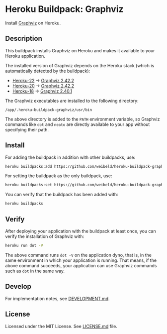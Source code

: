# Heroku Buildpack: Graphviz

Install [Graphviz](http://www.graphviz.org/) on Heroku.

## Description

This buildpack installs Graphviz on Heroku and makes it available to your Heroku application.

The installed version of Graphviz depends on the Heroku stack (which is automatically detected by the buildpack):

- [Heroku-22](https://devcenter.heroku.com/articles/heroku-22-stack) → [Graphviz 2.42.2](https://packages.ubuntu.com/jammy/graphviz)
- [Heroku-20](https://devcenter.heroku.com/articles/heroku-20-stack) → [Graphviz 2.42.2](https://packages.ubuntu.com/focal/graphviz)
- [Heroku-18](https://devcenter.heroku.com/articles/heroku-18-stack) → [Graphviz 2.40.1](https://packages.ubuntu.com/bionic/graphviz)

The Graphviz executables are installed to the following directory:

```
/app/.heroku-buildpack-graphviz/usr/bin
```

The above directory is added to the `PATH` environment variable, so Graphviz commands like `dot` and `neato` are directly available to your app without specifying their path.

## Install

For adding the buildpack in addition with other buildpacks, use:

```bash
heroku buildpacks:add https://github.com/weibeld/heroku-buildpack-graphviz
```

For setting the buildpack as the only buildpack, use:

```bash
heroku buildpacks:set https://github.com/weibeld/heroku-buildpack-graphviz
```

You can verify that the buildpack has been added with:

```bash
heroku buildpacks
```

## Verify

After deploying your application with the buildpack at least once, you can verify the installation of Graphviz with:

```bash
heroku run dot -V
```

The above command runs `dot -V` on the application dyno, that is, in the same environment in which your application is running. That means, if the above command succeeds, your application can use Graphviz commands such as `dot` in the same way.

## Develop

For implementation notes, see [DEVELOPMENT.md](DEVELOPMENT.md).

## License

Licensed under the MIT License. See [LICENSE.md](LICENSE.md) file.
